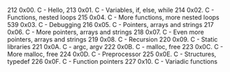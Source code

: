 212 0x00. C - Hello, 
213 0x01. C - Variables, if, else, while 
214 0x02. C - Functions, nested loops 
215 0x04. C - More functions, more nested loops 
539 0x03. C - Debugging 
216 0x05. C - Pointers, arrays and strings 
217 0x06. C - More pointers, arrays and strings 
218 0x07. C - Even more pointers, arrays and strings
219 0x08. C - Recursion 
220 0x09. C - Static libraries 
221 0x0A. C - argc, argv 
222 0x0B. C - malloc, free 
223 0x0C. C - More malloc, free 
224 0x0D. C - Preprocessor
225 0x0E. C - Structures, typedef 
226 0x0F. C - Function pointers 
227 0x10. C - Variadic functions 
